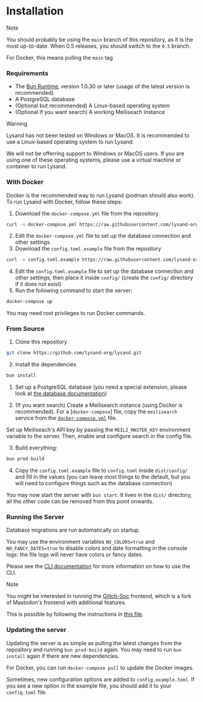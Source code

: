 # Installation

> [!NOTE]
> You should probably be using the `main` branch of this repository, as it is the most up-to-date. When 0.5 releases, you should switch to the `0.5` branch.
>
> For Docker, this means pulling the `main` tag

### Requirements

- The [Bun Runtime](https://bun.sh), version 1.0.30 or later (usage of the latest version is recommended)
- A PostgreSQL database
- (Optional but recommended) A Linux-based operating system
- (Optional if you want search) A working Meiliseach instance

> [!WARNING]
> Lysand has not been tested on Windows or MacOS. It is recommended to use a Linux-based operating system to run Lysand.
> 
> We will not be offerring support to Windows or MacOS users. If you are using one of these operating systems, please use a virtual machine or container to run Lysand.

### With Docker

Docker is the recommended way to run Lysand (podman should also work). To run Lysand with Docker, follow these steps:

1. Download the `docker-compose.yml` file from the repository

```bash
curl -o docker-compose.yml https://raw.githubusercontent.com/lysand-org/lysand/main/docker-compose.yml
```
2. Edit the `docker-compose.yml` file to set up the database connection and other settings
3. Download the `config.toml.example` file from the repository

```bash
curl -o config.toml.example https://raw.githubusercontent.com/lysand-org/lysand/main/config.toml.example
```
4. Edit the `config.toml.example` file to set up the database connection and other settings, then place it inside `config/` (create the `config/` directory if it does not exist)
5. Run the following command to start the server:

```bash
docker-compose up
```

You may need root privileges to run Docker commands.

### From Source

1. Clone this repository

```bash
git clone https://github.com/lysand-org/lysand.git
```

2. Install the dependencies

```bash
bun install
```

1. Set up a PostgreSQL database (you need a special extension, please look at [the database documentation](database.md))

2. (If you want search)
Create a Meilisearch instance (using Docker is recommended). For a [`docker-compose`] file, copy the `meilisearch` service from the [`docker-compose.yml`](docker-compose.yml) file.

Set up Meiliseach's API key by passing the `MEILI_MASTER_KEY` environment variable to the server. Then, enable and configure search in the config file.

3. Build everything:

```bash
bun prod-build
```

4. Copy the `config.toml.example` file to `config.toml` inside `dist/config/` and fill in the values (you can leave most things to the default, but you will need to configure things such as the database connection)

You may now start the server with `bun start`. It lives in the `dist/` directory, all the other code can be removed from this point onwards.

### Running the Server

Database migrations are run automatically on startup.

You may use the environment variables `NO_COLORS=true` and `NO_FANCY_DATES=true` to disable colors and date formatting in the console logs: the file logs will never have colors or fancy dates.

Please see the [CLI documentation](cli.md) for more information on how to use the CLI.

> [!NOTE]
> You might be interested in running the [Glitch-Soc](glitch-soc.md) frontend, which is a fork of Mastodon's frontend with additional features.
>
> This is possible by following the instructions in [this file](glitch-soc.md).

### Updating the server

Updating the server is as simple as pulling the latest changes from the repository and running `bun prod-build` again. You may need to run `bun install` again if there are new dependencies.

For Docker, you can run `docker-compose pull` to update the Docker images.

Sometimes, new configuration options are added to `config.example.toml`. If you see a new option in the example file, you should add it to your `config.toml` file.